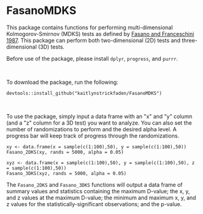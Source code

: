 # FasanoMDKS

This package contains functions for performing multi-dimensional Kolmogorov-Smirnov (MDKS) tests as defined by [Fasano and Franceschini 1987](https://academic.oup.com/mnras/article/225/1/155/1007281). This package can perform both two-dimensional (2D) tests and three-dimensional (3D) tests.

Before use of the package, please install `dplyr`, `progress`, and `purrr`.

<br>

To download the package, run the following:

```
devtools::install_github("kaitlynstrickfaden/FasanoMDKS")
```

<br>

To use the package, simply input a data frame with an "x" and "y" column (and a "z" column for a 3D test) you want to analyze. You can also set the number of randomizations to perform and the desired alpha level. A progress bar will keep track of progress through the randomizations.

```
xy <- data.frame(x = sample(c(1:100),50), y = sample(c(1:100),50))
Fasano_2DKS(xy, rands = 5000, alpha = 0.05)

xyz <- data.frame(x = sample(c(1:100),50), y = sample(c(1:100),50), z = sample(c(1:100),50))
Fasano_3DKS(xyz, rands = 5000, alpha = 0.05)
```

The `Fasano_2DKS` and `Fasano_3DKS` functions will output a data frame of summary values and statistics containing the maximum D-value; the x, y, and z values at the maximum D-value; the minimum and maximum x, y, and z values for the statistically-significant observations; and the p-value.


